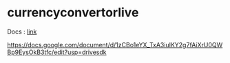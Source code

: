 # currencyconvertorlive


Docs : [link](https://docs.google.com/document/d/1VRi-xnnrg3E9cw1p5i52j2pMsI5V9VsTTQOPcp1ThKI/mobilebasic)


https://docs.google.com/document/d/1zCBo1eYX_TxA3iuIKY2g7fAiXrU0QWBp9EysOkB3tfc/edit?usp=drivesdk

